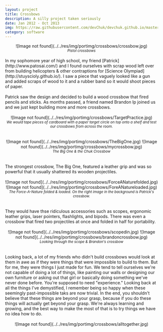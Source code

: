 ```yaml
---
layout: project
title: Crossbows
description: A silly project taken seriously
date: Jan 2012 - Oct 2013
img: https://raw.githubusercontent.com/devChuk/devchuk.github.io/master/res/img/portimg/crossbows/crossbow.jpg
category: software
---
```


<center>![Image not found](../../res/img/portimg/crossbows/crossbow.jpg)<br>
<small><i>Pistol crossbows</i></small></center>
<br>
In my sophomore year of high school, my friend [Patrick](http://www.patosai.com/) and I found ourselves with scrap wood left over from building helicopters & other contraptions for [Science Olympiad](http://stuyscioly.github.io/). I saw a piece that vaguely looked like a gun and added scraps of wood to it and a rubber band so it would shoot pieces of paper.
<br>
<br>
Patrick saw the design and decided to build a wood crossbow that fired pencils and sticks. As months passed, a friend named Brandon Ip joined us and we just kept building more and more crossbows.
<br>
<br>
<center>![Image not found](../../res/img/portimg/crossbows/TargetPractice.jpg)<br>
<small><i>We would tape pieces of cardboard with a paper target circle on top onto a shelf and test our crossbows from across the room.</i></small></center>
<br>
<br>
<center>![Image not found](../../res/img/portimg/crossbows/TheBigOne.jpg)
		![Image not found](../../res/img/portimg/crossbows/mycrossbow.jpg)<br>
<small><i>The Big One & the Chuk Crossbow</i></small></center>
<br>
<br>
The strongest crossbow, The Big One, featured a leather grip and was so powerful that it usually shattered its wooden projectiles.
<br>
<br>
<center>![Image not found](../../res/img/portimg/crossbows/ForceANaturefolded.jpg)
		![Image not found](../../res/img/portimg/crossbows/ForeANatureloaded.jpg)<br>
<small><i>The Force-A-Nature folded & loaded. On the right image in the background is Patrick's crossbow.</i></small></center>
<br>
<br>
They would have thse ridiculous accessories such as scopes, ergonomic leather grips, laser pointers, flashlights, and bipods. There was even a crossbow that fired two projectiles at once and folded in half for portability.
<br>
<br>
<center>![Image not found](../../res/img/portimg/crossbows/scopedin.jpg)
		![Image not found](../../res/img/portimg/crossbows/brandoncrossbow.jpg)<br>
<small><i>Looking through the scope & Brandon's crossbow</i></small></center>
<br>
<br>
Looking back, a lot of my friends who didn't build crossbows would look at them in awe as if they were things that were impossible to build to them. But for me, they were things I just made for fun. We tend to tell ourselves we're not capable of doing a lot of things, like painting our walls or designing our own furniture or asking out that girl or basically doing something we've never done before. You're supposed to need "experience." Looking back at all the things I've demystified, I remember being so happy when these seemingly past-impossible taks are now trivial. In the end, you shouldn't believe that these things are beyond your grasp, because if you do these things will actually get beyond your grasp. We're always learning and growing, and the best way to make the most of that is to try things we have no idea how to do.
<br>
<br>
<center>![Image not found](../../res/img/portimg/crossbows/alltogether.jpg)<br></center>